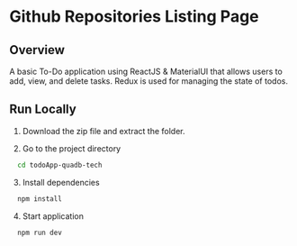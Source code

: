 
# Github Repositories Listing Page

## Overview
A basic To-Do application using ReactJS & MaterialUI that allows users to add, view, and delete tasks. Redux is used for managing the state of todos.


## Run Locally

1. Download the zip file and extract the folder.

2. Go to the project directory

```bash
  cd todoApp-quadb-tech
```

3. Install dependencies

```bash
  npm install
```

4. Start application

```bash
  npm run dev
```


